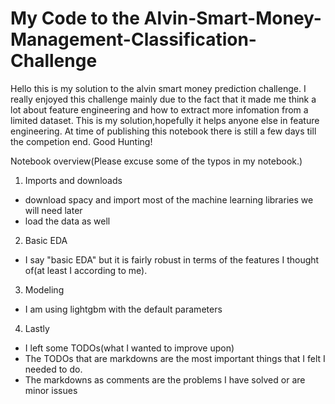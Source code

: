 # My Code to the Alvin-Smart-Money-Management-Classification-Challenge

Hello this is my solution to the alvin smart money prediction challenge. I really enjoyed this challenge mainly due to the fact that it made me think a lot about feature engineering and how to extract more infomation from a limited dataset. This is my solution,hopefully it helps anyone else in feature engineering. At time of publishing this notebook there is still a few days till the competion end. Good Hunting!



Notebook overview(Please excuse some of the typos in my notebook.)

1) Imports and downloads


- download spacy and import most of the machine learning libraries we will need later
- load the data as well



2) Basic EDA


- I say "basic EDA" but it is fairly robust in terms of the features I thought of(at least I according to me).



3) Modeling


- I am using lightgbm with the default parameters



4) Lastly


- I left some TODOs(what I wanted to improve upon)
- The TODOs that are  markdowns are the most important things that I felt I needed to do.
- The markdowns as comments are the problems I have solved or are minor issues

